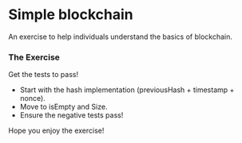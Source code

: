 # Simple blockchain

An exercise to help individuals understand the basics of blockchain.

### The Exercise

Get the tests to pass!

- Start with the hash implementation (previousHash + timestamp + nonce).
- Move to isEmpty and Size.
- Ensure the negative tests pass!

Hope you enjoy the exercise!
